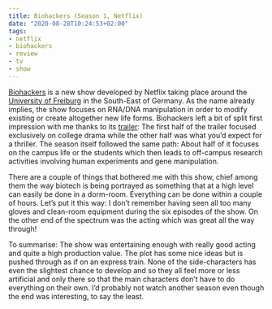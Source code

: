 ```yaml
---
title: Biohackers (Season 1, Netflix)
date: "2020-08-28T10:24:53+02:00"
tags:
- netflix
- biohackers
- review
- tv
- show
---
```


[Biohackers](https://en.wikipedia.org/wiki/Biohackers_(TV_series)) is a new show developed by Netflix taking place around the [University of Freiburg](http://www.uni-freiburg.de/) in the South-East of Germany. As the name already implies, the show focuses on RNA/DNA manipulation in order to modify existing or create altogether new life forms. Biohackers left a bit of split first impression with me thanks to its [trailer](https://www.youtube.com/watch?v=atHBOUvgBI8): The first half of the trailer focused exclusively on college drama while the other half was what you’d expect for a thriller. The season itself followed the same path: About half of it focuses on the campus life or the students which then leads to off-campus research activities involving human experiments and gene manipulation.

There are a couple of things that bothered me with this show, chief among them the way biotech is being portrayed as something that at a high level can easily be done in a dorm-room. Everything can be done within a couple of hours. Let’s put it this way: I don’t remember having seen all too many gloves and clean-room equipment during the six episodes of the show. On the other end of the spectrum was the acting which was great all the way through! 

To summarise: The show was entertaining enough with really good acting and quite a high production value. The plot has some nice ideas but is pushed through as if on an express train. None of the side-characters has even the slightest chance to develop and so they all feel more or less artificial and only there so that the main characters don’t have to do everything on their own. I’d probably not watch another season even though the end was interesting, to say the least.
